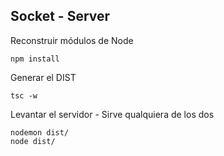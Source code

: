 ## Socket - Server

Reconstruir módulos de Node
```
npm install 
```

Generar el DIST
```
tsc -w
```

Levantar el servidor - Sirve qualquiera de los dos
```
nodemon dist/
node dist/
```